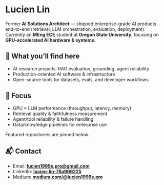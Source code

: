 # Lucien Lin

Former **AI Solutions Architect** — shipped enterprise-grade AI products end-to-end (retrieval, LLM orchestration, evaluation, deployment).  
Currently an **MEng ECE** student at **Oregon State University**, focusing on **GPU-accelerated AI hardware & systems**.

## 🔎 What you’ll find here
- AI research projects: RAG evaluation, grounding, agent reliability
- Production-oriented AI software & infrastructure
- Open-source tools for datasets, evals, and developer workflows

## 🎯 Focus
- GPU × LLM performance (throughput, latency, memory)
- Retrieval quality & faithfulness measurement
- Agent/tool reliability & failure handling
- Data/knowledge pipelines for enterprise use

Featured repositories are pinned below.

## 📬 Contact
- Email: **lucien1999s.pro@gmail.com**
- LinkedIn: **[lucien-lin-78a906225](https://www.linkedin.com/in/lucien-lin-78a906225/)**
- Medium: **[medium.com/@lucien1999s.pro](https://medium.com/@lucien1999s.pro)**
